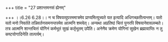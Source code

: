 +++
title = "27 प्रशान्तमनसं ह्येनम्"

+++
।।6.26 6.28।। न च विषयव्युपरममात्रमेव प्राप्यमित्युच्यते यत इत्यादि
अधिगच्छतीत्यन्तम्। यतो यतो मनो निवर्तते तन्निवर्तनसमनन्तरमेव आत्मनि
शमयेत्। अन्यथा अप्रतिष्ठं चित्तं पुनरपि विषयानेवावलम्बते। तत्र आत्मनि
शान्तचित्तं योगिनं कर्मभूतं सुखं कर्तृभूतम् उपैति। अनेनैव क्रमेण योगिनां
सुखेन ब्रह्मावाप्तिः न तु कष्टयोगादिनेति तात्पर्यम्।
